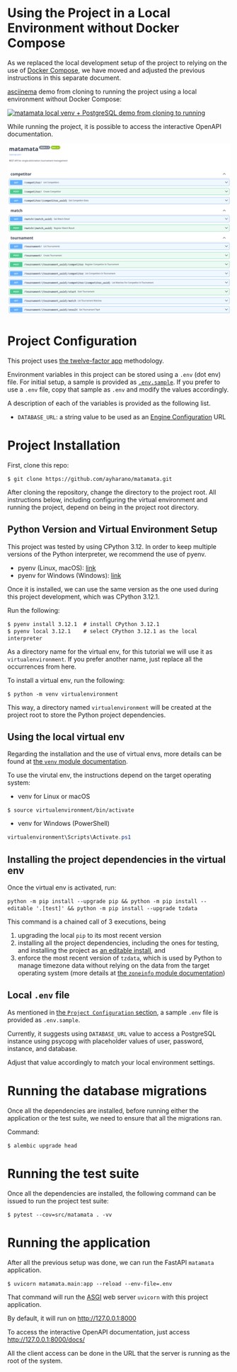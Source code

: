 # Using the Project in a Local Environment without Docker Compose

As we replaced the local development setup of the project to relying on the use of
[Docker Compose](https://docs.docker.com/compose/),
we have moved and adjusted the previous instructions in
this separate document.

[asciinema](https://asciinema.org/) demo from cloning to running the project using a local environment without Docker Compose:

[![*matamata* local venv + PostgreSQL demo from cloning to running](https://asciinema.org/a/tnYVIIKhLwlvRaQKsUE9DNPRa.svg)](https://asciinema.org/a/tnYVIIKhLwlvRaQKsUE9DNPRa)

While running the project, it is possible to access the interactive OpenAPI documentation.

![OpenAPI Interactive Page Screenshot](openapi.png "Interactive OpenAPI page")


# Project Configuration
This project uses [the twelve-factor app](https://12factor.net/) methodology.

Environment variables in this project can be stored using a `.env` (dot env) file.
For initial setup, a sample is provided as [`.env.sample`](../.env.sample).
If you prefer to use a `.env` file, copy that sample as `.env` and modify the values accordingly.

A description of each of the variables is provided as the following list.

- `DATABASE_URL`: a string value to be used as an [Engine Configuration](https://docs.sqlalchemy.org/en/20/core/engines.html#database-urls) URL

# Project Installation
First, clone this repo:

```shell
$ git clone https://github.com/ayharano/matamata.git
```

After cloning the repository, change the directory to the project root.
All instructions below, including configuring the virtual environment and running the project, depend on being
in the project root directory.

## Python Version and Virtual Environment Setup
This project was tested by using CPython 3.12. In order to keep multiple versions of the Python interpreter, we recommend the use of pyenv.

- pyenv (Linux, macOS): [link](https://github.com/pyenv/pyenv)
- pyenv for Windows (Windows): [link](https://pyenv-win.github.io/pyenv-win/)

Once it is installed, we can use the same version as the one used during this project development, which was CPython 3.12.1.

Run the following:
```shell
$ pyenv install 3.12.1  # install CPython 3.12.1
$ pyenv local 3.12.1    # select CPython 3.12.1 as the local interpreter
```

As a directory name for the virtual env, for this tutorial we will use it as `virtualenvironment`.
If you prefer another name, just replace all the occurrences from here.

To install a virtual env, run the following:

```shell
$ python -m venv virtualenvironment
```

This way, a directory named `virtualenvironment` will be created at the project root to store the Python project dependencies.

## Using the local virtual env

Regarding the installation and the use of virtual envs, more details can be found at [the `venv` module documentation](https://docs.python.org/3/library/venv.html).

To use the virutal env, the instructions depend on the target operating system:

- venv for Linux or macOS

```shell
$ source virtualenvironment/bin/activate
```

- venv for Windows (PowerShell)

```powershell
virtualenvironment\Scripts\Activate.ps1
```

## Installing the project dependencies in the virtual env

Once the virtual env is activated, run:

```shell
python -m pip install --upgrade pip && python -m pip install --editable '.[test]' && python -m pip install --upgrade tzdata
```

This command is a chained call of 3 executions, being
1. upgrading the local `pip` to its most recent version
2. installing all the project dependencies, including the ones for testing, and installing the project as [an editable install](https://setuptools.pypa.io/en/latest/userguide/development_mode.html), and
3. enforce the most recent version of `tzdata`, which is used by Python to manage timezone data without relying on the data from the target operating system (more details at [the `zoneinfo` module documentation](https://docs.python.org/3/library/zoneinfo.html))

## Local `.env` file

As mentioned in [the `Project Configuration` section](#project-configuration), a sample `.env` file is provided as `.env.sample`.

Currently, it suggests using `DATABASE_URL` value to access a PostgreSQL instance using psycopg with placeholder values of user, password, instance, and database.

Adjust that value accordingly to match your local environment settings.

# Running the database migrations

Once all the dependencies are installed, before running either the application or the test suite,
we need to ensure that all the migrations ran.

Command:

```shell
$ alembic upgrade head
```

# Running the test suite

Once all the dependencies are installed, the following command can be issued to run the project test suite:

```shell
$ pytest --cov=src/matamata . -vv
```

# Running the application

After all the previous setup was done, we can run the FastAPI `matamata` application.

```shell
$ uvicorn matamata.main:app --reload --env-file=.env
```

That command will run the [ASGI](https://asgi.readthedocs.io/) web server `uvicorn` with this project application.

By default, it will run on http://127.0.0.1:8000

To access the interactive OpenAPI documentation, just access http://127.0.0.1:8000/docs/

All the client access can be done in the URL that the server is running as the root of the system.
